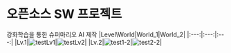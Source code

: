 # 오픈소스 SW 프로젝트
강화학습을 통한 슈퍼마리오 AI 제작
|Level\World|World_1|World_2|
|:---:|:---:|:---:|
|Lv.1|![testLv1](https://user-images.githubusercontent.com/98371516/212639692-24d980dc-0574-4697-888e-682a20db1321.gif)|![testLv2](https://user-images.githubusercontent.com/98371516/212639710-67756de5-3283-4f08-97ff-0b3dcc7ef26b.gif)|
|Lv.2|![test1-2](https://user-images.githubusercontent.com/98371516/212643694-59510998-63dc-44fd-9f02-fc08bf425276.gif)|![test2-2](https://user-images.githubusercontent.com/98371516/212826679-f5f64e71-4dd4-4692-aea6-756190153c87.gif)|
